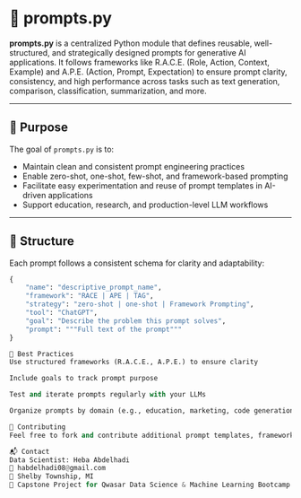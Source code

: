 # 📜 prompts.py

**prompts.py** is a centralized Python module that defines reusable, well-structured, and strategically designed prompts for generative AI applications. It follows frameworks like R.A.C.E. (Role, Action, Context, Example) and A.P.E. (Action, Prompt, Expectation) to ensure prompt clarity, consistency, and high performance across tasks such as text generation, comparison, classification, summarization, and more.

---

## 🚀 Purpose

The goal of `prompts.py` is to:

- Maintain clean and consistent prompt engineering practices
- Enable zero-shot, one-shot, few-shot, and framework-based prompting
- Facilitate easy experimentation and reuse of prompt templates in AI-driven applications
- Support education, research, and production-level LLM workflows

---

## 📂 Structure

Each prompt follows a consistent schema for clarity and adaptability:

```python
{
    "name": "descriptive_prompt_name",
    "framework": "RACE | APE | TAG",
    "strategy": "zero-shot | one-shot | Framework Prompting",
    "tool": "ChatGPT",
    "goal": "Describe the problem this prompt solves",
    "prompt": """Full text of the prompt"""
}

🧠 Best Practices
Use structured frameworks (R.A.C.E., A.P.E.) to ensure clarity

Include goals to track prompt purpose

Test and iterate prompts regularly with your LLMs

Organize prompts by domain (e.g., education, marketing, code generation)

🤝 Contributing
Feel free to fork and contribute additional prompt templates, framework styles, or enhancements. 

📬 Contact
Data Scientist: Heba Abdelhadi
📧 habdelhadi08@gmail.com
📍 Shelby Township, MI
📅 Capstone Project for Qwasar Data Science & Machine Learning Bootcamp

